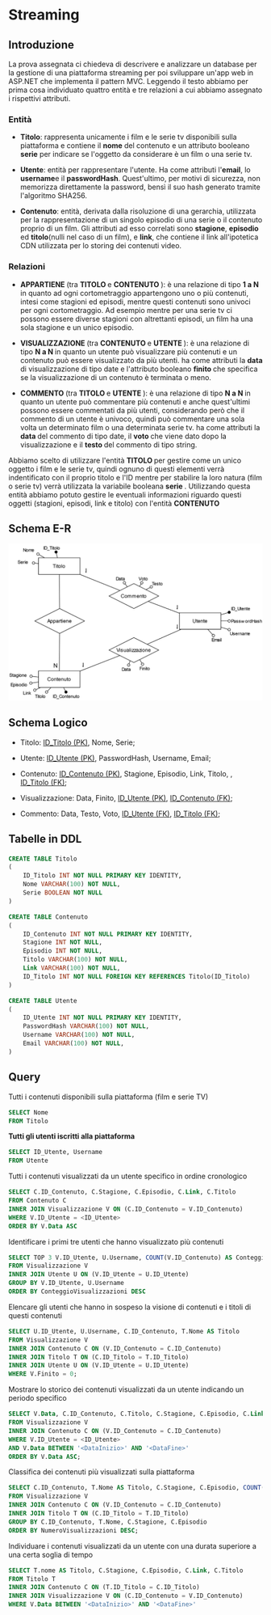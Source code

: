 # Streaming

## Introduzione

La prova assegnata ci chiedeva di descrivere e analizzare un database per la gestione di una piattaforma streaming per poi sviluppare un'app web in ASP.NET che implementa il pattern MVC. Leggendo il testo abbiamo per prima cosa individuato quattro entità e tre relazioni a cui abbiamo assegnato i rispettivi attributi. 

### Entità 

- <b>Titolo</b>: rappresenta unicamente i film e le serie tv disponibili sulla piattaforma e contiene il <b>nome</b> del contenuto e un attributo booleano <b>serie</b> per indicare se l'oggetto da considerare è un film o una serie tv.

- <b>Utente</b>: entità per rappresentare l'utente. Ha come attributi l'<b>email</b>, lo <b>username</b>e il <b>passwordHash</b>. Quest'ultimo, per motivi di sicurezza, non memorizza direttamente la password, bensì il suo hash generato tramite l'algoritmo SHA256. 

- <b>Contenuto</b>: entità, derivata dalla risoluzione di una gerarchia, utilizzata per la rappresentazione di un singolo episodio di una serie o il contenuto proprio di un film. Gli attributi ad esso correlati sono <b>stagione</b>, <b>episodio</b> ed <b>titolo</b>(nulli nel caso di un film), e <b>link</b>, che contiene il link all'ipotetica CDN utilizzata per lo storing dei contenuti video.

### Relazioni

- <b> APPARTIENE </b> (tra <b> TITOLO </b> e <b> CONTENUTO </b>): è una relazione di tipo <b> 1 a N </b> in quanto ad ogni cortometraggio appartengono uno o più contenuti, intesi come stagioni ed episodi, mentre questi contenuti sono univoci per ogni cortometraggio. Ad esempio mentre per una serie tv ci possono essere diverse stagioni con altrettanti episodi, un film ha una sola stagione e un unico episodio.

- <b> VISUALIZZAZIONE </b> (tra <b> CONTENUTO </b> e <b> UTENTE </b>): è una relazione di tipo <b> N a N </b> in quanto un utente può visualizzare più contenuti e un contenuto può essere visualizzato da più utenti. ha come attributi la <b> data </b> di visualizzazione di tipo date e l'attributo booleano <b> finito </b> che specifica se la visualizzazione di un contenuto è terminata o meno.

- <b> COMMENTO </b> (tra <b> TITOLO </b> e <b> UTENTE </b>): è una relazione di tipo <b> N a N </b> in quanto un utente può commentare più contenuti e anche quest'ultimi possono essere commentati da più utenti, considerando però che il commento di un utente è univoco, quindi può commentare una sola volta un determinato film o una determinata serie tv. ha come attributi la <b> data </b> del commento di tipo date, il <b> voto </b> che viene dato dopo la visualizzazione e il <b> testo </b> del commento di tipo string. 

Abbiamo scelto di utilizzare l'entità <b> TITOLO </b> per gestire come un unico oggetto i film e le serie tv, quindi ognuno di questi elementi verrà indentificato con il proprio titolo e l'ID mentre per stabilire la loro natura (film o serie tv) verrà utilizzata la variabile booleana <b> serie </b>. Utilizzando questa entità abbiamo potuto gestire le eventuali informazioni riguardo questi oggetti (stagioni, episodi, link e titolo) con l'entità <b> CONTENUTO </b> 

## Schema E-R

![Schema_ER](./er_schema.svg)

## Schema Logico

- Titolo: <u>ID_Titolo (PK)</u>, Nome, Serie;

- Utente: <u>ID_Utente (PK)</u>, PasswordHash, Username, Email;

- Contenuto: <u>ID_Contenuto (PK)</u>, Stagione, Episodio, Link, Titolo, , <u>ID_Titolo (FK)</u>;
  
- Visualizzazione: Data, Finito, <u>ID_Utente (PK)</u>, <u>ID_Contenuto (FK)</u>;
  
- Commento: Data, Testo, Voto, <u>ID_Utente (FK)</u>, <u>ID_Titolo (FK)</u>;

## Tabelle in DDL

```sql
CREATE TABLE Titolo
(
    ID_Titolo INT NOT NULL PRIMARY KEY IDENTITY,
    Nome VARCHAR(100) NOT NULL,
    Serie BOOLEAN NOT NULL
)
```

```sql
CREATE TABLE Contenuto
(
    ID_Contenuto INT NOT NULL PRIMARY KEY IDENTITY,
    Stagione INT NOT NULL,
    Episodio INT NOT NULL,
    Titolo VARCHAR(100) NOT NULL,
    Link VARCHAR(100) NOT NULL,
    ID_Titolo INT NOT NULL FOREIGN KEY REFERENCES Titolo(ID_Titolo)
)
```

```sql
CREATE TABLE Utente
(
    ID_Utente INT NOT NULL PRIMARY KEY IDENTITY,
    PasswordHash VARCHAR(100) NOT NULL,
    Username VARCHAR(100) NOT NULL,
    Email VARCHAR(100) NOT NULL,
)
```

## Query

Tutti i contenuti disponibili sulla piattaforma (film e serie TV)

```sql
SELECT Nome 
FROM Titolo
```

<b>Tutti gli utenti iscritti alla piattaforma</b>

```sql
SELECT ID_Utente, Username
FROM Utente
```

Tutti i contenuti visualizzati da un utente specifico in ordine cronologico

```sql
SELECT C.ID_Contenuto, C.Stagione, C.Episodio, C.Link, C.Titolo
FROM Contenuto C
INNER JOIN Visualizzazione V ON (C.ID_Contenuto = V.ID_Contenuto)
WHERE V.ID_Utente = <ID_Utente>
ORDER BY V.Data ASC
```

Identificare i primi tre utenti che hanno visualizzato più contenuti

```sql
SELECT TOP 3 V.ID_Utente, U.Username, COUNT(V.ID_Contenuto) AS ConteggioVisualizzazioni
FROM Visualizzazione V
INNER JOIN Utente U ON (V.ID_Utente = U.ID_Utente)
GROUP BY V.ID_Utente, U.Username
ORDER BY ConteggioVisualizzazioni DESC
```

Elencare gli utenti che hanno in sospeso la visione di contenuti e i titoli di questi contenuti

```sql
SELECT U.ID_Utente, U.Username, C.ID_Contenuto, T.Nome AS Titolo
FROM Visualizzazione V
INNER JOIN Contenuto C ON (V.ID_Contenuto = C.ID_Contenuto)
INNER JOIN Titolo T ON (C.ID_Titolo = T.ID_Titolo)
INNER JOIN Utente U ON (V.ID_Utente = U.ID_Utente)
WHERE V.Finito = 0;
```

Mostrare lo storico dei contenuti visualizzati da un utente indicando un periodo
specifico

```sql
SELECT V.Data, C.ID_Contenuto, C.Titolo, C.Stagione, C.Episodio, C.Link
FROM Visualizzazione V
INNER JOIN Contenuto C ON (V.ID_Contenuto = C.ID_Contenuto)
WHERE V.ID_Utente = <ID_Utente>
AND V.Data BETWEEN '<DataInizio>' AND '<DataFine>'
ORDER BY V.Data ASC;
```

Classifica dei contenuti più visualizzati sulla piattaforma

```sql
SELECT C.ID_Contenuto, T.Nome AS Titolo, C.Stagione, C.Episodio, COUNT(V.ID_Contenuto) AS NumeroVisualizzazioni
FROM Visualizzazione V
INNER JOIN Contenuto C ON (V.ID_Contenuto = C.ID_Contenuto)
INNER JOIN Titolo T ON (C.ID_Titolo = T.ID_Titolo)
GROUP BY C.ID_Contenuto, T.Nome, C.Stagione, C.Episodio
ORDER BY NumeroVisualizzazioni DESC;
```

Individuare i contenuti visualizzati da un utente con una durata superiore a una
certa soglia di tempo

```sql
SELECT T.nome AS Titolo, C.Stagione, C.Episodio, C.Link, C.Titolo
FROM Titolo T
INNER JOIN Contenuto C ON (T.ID_Titolo = C.ID_Titolo)
INNER JOIN Visualizzazione V ON (C.ID_Contenuto = V.ID_Contenuto)
WHERE V.Data BETWEEN '<DataInizio>' AND '<DataFine>'
```
